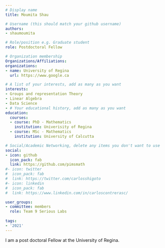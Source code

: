 ```yaml
---
# Display name
title: Moumita Shau

# Username (this should match your github username)
authors:
- shaumoumita

# Role/position e.g. Graduate student
role: Postdoctoral Fellow

# Organization membership
Organizations/Affiliations:
organizations:
- name: University of Regina
  url: https://www.google.ca

# A list of your interests, add as many as you want
interests:
- Groups and representation Theory
- Linear Algebra
- Data Science
- # Your educational history, add as many as you want
education:
  courses:
  - course: PhD - Mathematics
    institution: Univerisity of Regina
  - course: MSc - Mathematics
    institution: University of Calcutta

# Social/Academic Networking, delete any items you don't want to use
social:
- icon: github
  icon_pack: fab
  link: https://github.com/pimsmath
#- icon: twitter
#  icon_pack: fab
#  link: https://twitter.com/carlosshigoto
#- icon: linkedin
#  icon_pack: fab
#  link: https://www.linkedin.com/in/carloscontrerasc/

user_groups:
- committee: members
  role: Team 9 Serious Labs
  
tags:
- '2021'
---
```

I am a post doctoral Fellow at the University of Regina.
